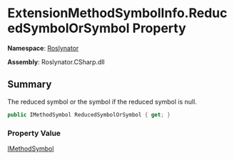 # ExtensionMethodSymbolInfo\.ReducedSymbolOrSymbol Property

**Namespace**: [Roslynator](../../README.md)

**Assembly**: Roslynator\.CSharp\.dll

## Summary

The reduced symbol or the symbol if the reduced symbol is null\.

```csharp
public IMethodSymbol ReducedSymbolOrSymbol { get; }
```

### Property Value

[IMethodSymbol](https://docs.microsoft.com/en-us/dotnet/api/microsoft.codeanalysis.imethodsymbol)

